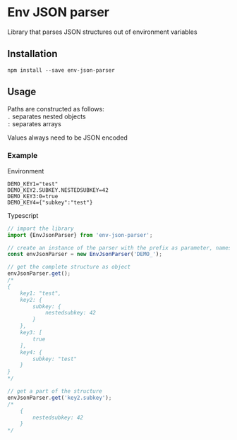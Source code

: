 # Env JSON parser
Library that parses JSON structures out of environment variables

## Installation

```shell script
npm install --save env-json-parser
```

## Usage

Paths are constructed as follows:  
`.` separates nested objects  
`:` separates arrays  

Values always need to be JSON encoded

### Example

Environment
```dotenv
DEMO_KEY1="test"
DEMO_KEY2.SUBKEY.NESTEDSUBKEY=42
DEMO_KEY3:0=true
DEMO_KEY4={"subkey":"test"}
```

Typescript
```typescript
// import the library
import {EnvJsonParser} from 'env-json-parser';

// create an instance of the parser with the prefix as parameter, names are case insensitive
const envJsonParser = new EnvJsonParser('DEMO_');

// get the complete structure as object
envJsonParser.get();
/*
{
    key1: "test",
    key2: {
        subkey: {
            nestedsubkey: 42
        }
    },
    key3: [
        true
    ],
    key4: {
        subkey: "test"
    }
}
*/

// get a part of the structure
envJsonParser.get('key2.subkey');
/*
    {
        nestedsubkey: 42
    }
*/
```
